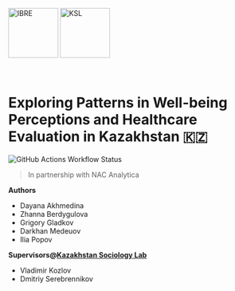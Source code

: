 [<img height="100" alt="IBRE" src="https://github.com/user-attachments/assets/fecd0d4b-3016-443e-a307-365f7441c1c9" />](https://bioinf.institute)
[<img height="100" alt="KSL" src="https://github.com/user-attachments/assets/04344d21-1f73-418c-8bc3-72fa070a3a02" />](https://sociologylab.kz)

</br>

# Exploring Patterns in Well-being Perceptions and Healthcare Evaluation in Kazakhstan 🇰🇿
![GitHub Actions Workflow Status](https://img.shields.io/github/actions/workflow/status/iliapopov17/PHH-25/pages%2Fpages-build-deployment)

>In partnership with NAC Analytica

**Authors**  
- Dayana Akhmedina
- Zhanna Berdygulova
- Grigory Gladkov
- Darkhan Medeuov
- Ilia Popov

**Supervisors@[Kazakhstan Sociology Lab](https://sociologylab.kz)**
- Vladimir Kozlov
- Dmitriy Serebrennikov
